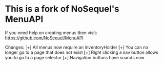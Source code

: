 # This is a fork of NoSequel's MenuAPI
If you need help on creating menus then visit: https://github.com/NoSequel/MenuAPI

Changes:
[+] All menus now require an InventoryHolder
[+] You can no longer go to a page that does not exist
[+] Right clicking a nav button allows you to go to a page selector
[+] Navigation buttons have sounds now
